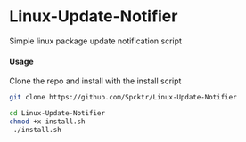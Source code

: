 # Linux-Update-Notifier


Simple linux package update notification script

#### Usage

Clone the repo and install with the install script

```bash
git clone https://github.com/Spcktr/Linux-Update-Notifier

cd Linux-Update-Notifier
chmod +x install.sh
 ./install.sh
```
